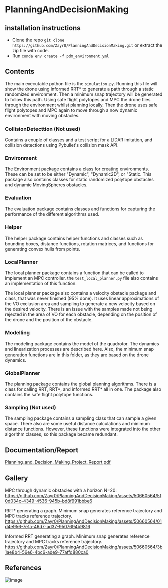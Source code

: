 # PlanningAndDecisionMaking

## installation instructions
* Clone the repo `git clone https://github.com/Zayr0/PlanningAndDecisionMaking.git` or extract the zip file with code.
* Run `conda env create -f pdm_environment.yml`


## Contents
The main executable python file is the `simulation.py`. 
Running this file will show the drone using informed RRT* to generate a path through a static randomized environment.
Then a minimum snap trajectory will be generated to follow this path. 
Using safe flight polytopes and MPC the drone flies through the environment whilst planning locally.
Then the drone uses safe flight polytopes and MPC again to move through a now dynamic environment with moving obstacles.

### CollisionDetecttion (Not used)
Contains a couple of classes and a test script for a LIDAR imitation, and collision detections using Pybullet's collision mask API.

### Environment
The Environment package contains a class for creating environments. 
These can be set to be either "Dynamic", "Dynamic2D", or "Static. 
This package also contains classes for static randomized polytope obstacles and dynamic MovingSpheres obstacles.

### Evaluation
The evaluation package contains classes and functions for capturing the performance of the different algorithms used.

### Helper
The helper package contains helper functions and classes such as bounding boxes, distance functions, rotation matrices, and functions for generating convex hulls from points.

### LocalPlanner
The local planner package contains a function that can be called to implement an MPC controller.
the `test_local_planner.py` file also contains an implementation of this function.

The local planner package also contains a velocity obstacle package and class, that was never finished (95% done).
It uses linear approximations of the VO exclusion area and sampling to generate a new velocity based on the desired velocity.
There is an issue with the samples made not being rejected in the area of VO for each obstacle, depending on the position of the drone and the position of the obstacle.

### Modelling
The modeling package contains the model of the quadrotor. The dynamics and linearization processes are described here.
Also, the minimum snap generation functions are in this folder, as they are based on the drone dynamics.

### GlobalPlanner
The planning package contains the global planning algorithms.
There is a class for calling RRT, RRT*, and informed RRT* all in one. 
The package also contains the safe flight polytope functions.

### Sampling (Not used)
The sampling package contains a sampling class that can sample a given space. 
There also are some useful distance calculations and minimum distance functions.
However, these functions were integrated into the other algorithm classes, so this package became redundant.

## Documentation/Report
[Planning_and_Decision_Making_Project_Report.pdf](https://github.com/Zayr0/PlanningAndDecisionMaking/files/13941631/Planning_and_Decision_Making_Project_Report.pdf)

## Gallery
MPC through dynamic obstacles with a horizon N=20:
https://github.com/Zayr0/PlanningAndDecisionMaking/assets/50660564/5f0d034c-4349-4536-945b-bd8f991bbbe6

RRT* generating a graph. Minimum snap generates reference trajectory and MPC tracks reference trajectory.
https://github.com/Zayr0/PlanningAndDecisionMaking/assets/50660564/01d4e956-7e1a-46d7-ad37-9507694b9816

Informed RRT generating a graph. Minimum snap generates reference trajectory and MPC tracks reference trajectory.
https://github.com/Zayr0/PlanningAndDecisionMaking/assets/50660564/3b1ae8b4-56e6-4bc6-ade9-77affd880ca0

## References
![image](https://github.com/Zayr0/PlanningAndDecisionMaking/assets/50660564/40123d73-e824-47e6-a00a-f22d5620f7f1)

